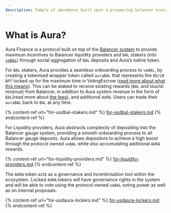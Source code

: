 ```yaml
---
description: Temple of abundance built upon a prospering balancer ecosystem
---
```


# What is Aura?

Aura Finance is a protocol built on top of the [Balancer system](https://app.balancer.fi/#/) to provide maximum incentives to Balancer liquidity providers and `BAL` stakers (into [`veBAL`](https://forum.balancer.fi/t/introducing-vebal-tokenomics/2512)) through social aggregation of `BAL` deposits and Aura’s native token.

For `BAL` stakers, Aura provides a seamless onboarding process to `veBAL`, by creating a tokenised wrapper token called `auraBAL` that represents the `80/20 BPT` locked up for the maximum time in VotingEscrow ([read more about what this means](https://forum.balancer.fi/t/introducing-vebal-tokenomics/2512)). This can be staked to receive existing rewards (`BAL` and `bbaUSD` revenue) from Balancer, in addition to Aura system revenue in the form of `BAL`(read more about [the fees](fees.md)), and additional `AURA`. Users can trade their `auraBAL` back to `BAL` at any time.

{% content-ref url="for-usdbal-stakers.md" %}
[for-usdbal-stakers.md](for-usdbal-stakers.md)
{% endcontent-ref %}

For Liquidity providers, Aura abstracts complexity of depositing into the Balancer gauge system, providing a smooth onboarding process to all Balancer gauge deposits. Aura allows depositors to achieve a high boost through the protocol owned `veBAL` while also accumulating additional `AURA` rewards.

{% content-ref url="for-liquidity-providers.md" %}
[for-liquidity-providers.md](for-liquidity-providers.md)
{% endcontent-ref %}

The `AURA` token acts as a governance and incentivisation tool within the ecosystem. Locked `AURA` tokens will have governance rights in the system and will be able to vote using the protocol owned `veBAL` voting power as well as on internal proposals.&#x20;

{% content-ref url="for-usdaura-lockers.md" %}
[for-usdaura-lockers.md](for-usdaura-lockers.md)
{% endcontent-ref %}

